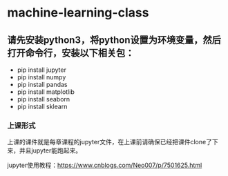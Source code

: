 # machine-learning-class
## 请先安装python3，将python设置为环境变量，然后打开命令行，安装以下相关包：

- pip install jupyter
- pip install numpy
- pip install pandas
- pip install matplotlib
- pip install seaborn
- pip install sklearn

### 上课形式
上课的课件就是每章课程的jupyter文件，在上课前请确保已经把课件clone了下来，并且jupyter能跑起来。

jupyter使用教程：https://www.cnblogs.com/Neo007/p/7501625.html
